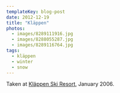 ```yaml
---
templateKey: blog-post
date: 2012-12-19
title: "Kläppen"
photos:
  - images/8289111916.jpg
  - images/8288055287.jpg
  - images/8289116764.jpg
tags:
  - kläppen
  - winter
  - snow
---
```


Taken at [Kläppen Ski Resort](http://www.klappen.se), January 2006.
